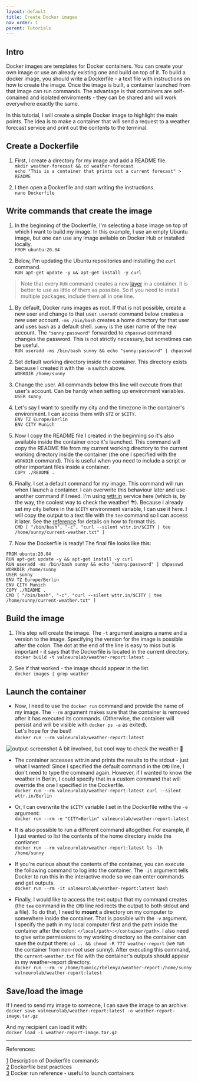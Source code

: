 ```yaml
---
layout: default
title: Create Docker images
nav_order: 1
parent: Tutorials
---
```


## Intro

Docker images are templates for Docker containers. You can create your own image or use an already existing one and build on top of it. To build a docker image, you should write a Dockerfile - a text file with instructions on how to create the image. Once the image is built, a container launched from that image can run commands. The advantage is that containers are self-conained and isolated enviroments - they can be shared and will work everywhere exactly the same.

In this tutorial, I will create a simple Docker image to highlight the main points. The idea is to make a container that will send a request to a weather forecast service and print out the contents to the terminal.

## Create a Dockerfile 

1. First, I create a directory for my image and add a README file.  
`mkdir weather-forecast && cd weather-forecast`  
`echo "This is a container that prints out a current forecast" > README`

1. I then open a Dockerfile and start writing the instructions.  
`nano Dockerfile`

## Write commands that create the image

1. In the beginning of the Dockerfile, I'm selecting a base image on top of which I want to build my image. In this example, I use an empty Ubuntu image, but one can use any image avilable on Docker Hub or installed locally.  
`FROM ubuntu:20.04`

1. Below, I'm updating the Ubuntu repositories and installing the `curl` command.  
`RUN apt-get update -y && apt-get install -y curl`  
> Note that every `RUN` command creates a new [layer](https://docs.docker.com/storage/storagedriver/#images-and-layers) in a container. It is better to use as little of them as possible. So if you need to install multiple packages, include them all in one line.

1. By default, Docker runs images as root. If that is not possible, create a new user and change to that user. `useradd` command below creates a new user account. `-ms /bin/bash` creates a home directory for that user and uses `bash` as a default shell. `sunny` is the user name of the new account. The `"sunny:password"` forwarded to `chpasswd` command changes the password. This is not strictly necessary, but sometimes can be useful.  
`RUN useradd -ms /bin/bash sunny && echo "sunny:password" | chpasswd`

1. Set default working directory inside the container. This directory exists because I created it with the `-m` switch above.  
`WORKDIR /home/sunny`

1. Change the user. All commands below this line will execute from that user's account. Can be handy when setting up environment variables.  
`USER sunny`

1. Let's say I want to specify my city and the timezone in the container's environment. I can access them with `$TZ` or `$CITY`.  
`ENV TZ Europe/Berlin`  
`ENV CITY Munich`

1. Now I copy the README file I created in the beginning so it's also available inside the container once it's launched. This command will copy the README file from my current working directory to the current working directory inside the container (the one I specified with the `WORKDIR` command). This is useful when you need to include a script or other important files inside a container.  
`COPY ./README .`

1. Finally, I set a default command for my image. This command will run when I launch a container. I can overwrite this behaviour later and use another command if I need. I'm using [wttr.in](https://wttr.in/) service here (which is, by the way, the coolest way to check the weather! ⛈). Because I already set my city before in the `$CITY` environment variable, I can use it here. I will copy the output to a text file with the `tee` command so I can access it later. See the [reference](https://docs.docker.com/engine/reference/builder/#cmd) for details on how to format this.  
`CMD [ "/bin/bash", "-c", "curl --silent wttr.in/$CITY | tee /home/sunny/current-weather.txt" ]`

1. Now the Dockerfile is ready! The final file looks like this:  

```
FROM ubuntu:20.04
RUN apt-get update -y && apt-get install -y curl
RUN useradd -ms /bin/bash sunny && echo "sunny:password" | chpasswd
WORKDIR /home/sunny
USER sunny
ENV TZ Europe/Berlin
ENV CITY Munich
COPY ./README .
CMD [ "/bin/bash", "-c", "curl --silent wttr.in/$CITY | tee /home/sunny/current-weather.txt" ]
```

## Build the image

1. This step will create the image. The `-t` argument assigns a name and a version to the image. Specifying the version for the image is possible after the colon. The dot at the end of the line is easy to miss but is important - it says that the Dockerfile is located in the current directory.  
`docker build -t valneurolab/weather-report:latest .`

1. See if that worked - the image should appear in the list.  
`docker images | grep weather`


## Launch the container

- Now, I need to use the `docker run` command and provide the name of my image. The `--rm` argument makes sure that the container is removed after it has executed its commands. (Otherwise, the container will persist and will be visible with `docker ps -a` as exited).  
Let's hope for the best!  
`docker run --rm valneurolab/weather-report:latest`

![output-screenshot](https://user-images.githubusercontent.com/25939378/215902889-86930e58-bdca-4bba-b009-8a5389280fec.png)
A bit involved, but cool way to check the weather 🙂

-  The container accesses wttr.in and prints the results to the stdout - just what I wanted! Since I specified the default command in the `CMD` line, I don't need to type the command again. However, if I wanted to know the weather in Berlin, I could specify that in a custom command that will override the one I specified in the Dockerfile.  
`docker run --rm valneurolab/weather-report:latest curl --silent wttr.in/Berlin`

- Or, I can overwrite the `$CITY` variable I set in the Dockerfile withe the `-e` argument:  
`docker run --rm -e "CITY=Berlin" valneurolab/weather-report:latest`  

-  It is also possible to run a different command altogether. For example, if I just wanted to list the contents of the home directory inside the contianer:  
`docker run --rm valneurolab/weather-report:latest ls -lh /home/sunny`

-  If you're curious about the contents of the container, you can execute the following command to log into the container. The `-it` argument tells Docker to run this in the interactive mode so we can enter commands and get outputs.  
`docker run --rm -it valneurolab/weather-report:latest bash`


-  Finally, I would like to access the text output that my command creates (the `tee` command in the `CMD` line redirects the output to both stdout and a file). To do that, I need to **mount** a directory on my computer to somewhere inside the container. That is possible with the `-v` argument.  
I specify the path in my local computer first and the path inside the container after the colon: `</local/path>:</container/path>`. I also need to give write permissions to my working directory so the container can save the output there: `cd .. && chmod -R 777 weather-report` (we run the container from non-root user sunny). After executing this command, the `current-weather.txt` file with the container's outputs should appear in my weather-report directory.   
`docker run --rm -v /home/tumnic/rbelenya/weather-report:/home/sunny valneurolab/weather-report:latest`

## Save/load the image

If I need to send my image to someone, I can save the image to an archive:  
`docker save valneurolab/weather-report:latest -o weather-report-image.tar.gz`

And my recipient can load it with:  
`docker load -i weather-report-image.tar.gz`

--- 
References:

[1](https://docs.docker.com/engine/reference/builder/) Description of Dockerfile commands  
[2](https://docs.docker.com/develop/develop-images/dockerfile_best-practices/) Dockerfile best practices  
[3](https://docs.docker.com/engine/reference/run/) Docker run reference - useful to launch containers
